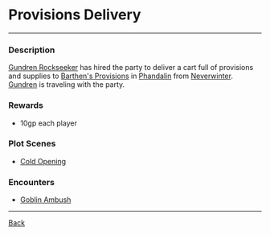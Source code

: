 # Provisions Delivery
---

### Description
[Gundren Rockseeker](../npcs/gundren-rockseeker.md) has hired the party to deliver a cart full of provisions and supplies to [Barthen's Provisions](../locations/barthens-provisions.md) in [Phandalin](../locations/phandalin.md) from [Neverwinter](../locations/neverwinter.md). [Gundren](../npcs/gundren-rockseeker.md) is traveling with the party.

### Rewards
 - 10gp each player

### Plot Scenes
 - [Cold Opening](../scenes/cold-opening.md)

### Encounters
 - [Goblin Ambush](../encounters/goblin-ambush.md)

---
[Back](./quests.md)